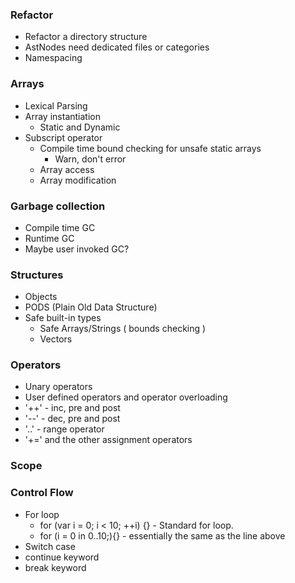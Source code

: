 ### Refactor
  - Refactor a directory structure
  - AstNodes need dedicated files or categories
  - Namespacing

### Arrays
  - Lexical Parsing
  - Array instantiation 
    + Static and Dynamic
  - Subscript operator
    + Compile time bound checking for unsafe static arrays
        - Warn, don't error
    + Array access
    + Array modification

### Garbage collection
  - Compile time GC
  - Runtime GC
  - Maybe user invoked GC?

### Structures
  - Objects
  - PODS (Plain Old Data Structure)
  - Safe built-in types
    + Safe Arrays/Strings ( bounds checking )
    + Vectors

### Operators
  - Unary operators
  - User defined operators and operator overloading
  - '++' - inc, pre and post
  - '--' - dec, pre and post
  - '..' - range operator
  - '+=' and the other assignment operators

### Scope

### Control Flow
  - For loop
    + for (var i = 0; i < 10; ++i) {}   - Standard for loop.
    + for (i = 0 in 0..10;){}  - essentially the same as the line above
  - Switch case
  - continue keyword
  - break keyword
  
